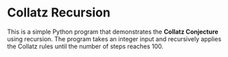 # Collatz Recursion
This is a simple Python program that demonstrates the **Collatz Conjecture** using recursion. The program takes an integer input and recursively applies the Collatz rules until the number of steps reaches 100.
